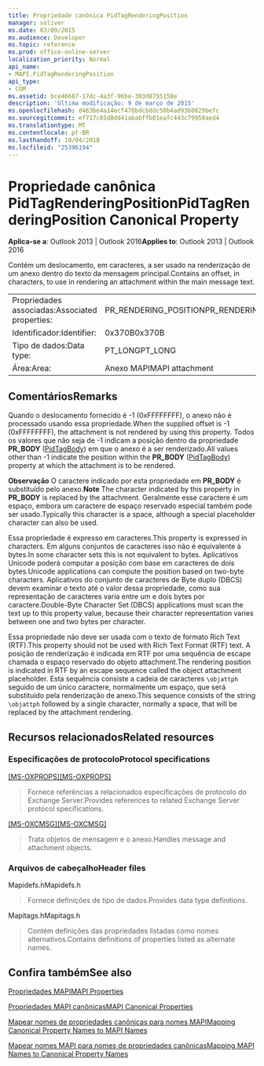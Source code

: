 ```yaml
---
title: Propriedade canônica PidTagRenderingPosition
manager: soliver
ms.date: 03/09/2015
ms.audience: Developer
ms.topic: reference
ms.prod: office-online-server
localization_priority: Normal
api_name:
- MAPI.PidTagRenderingPosition
api_type:
- COM
ms.assetid: bce46687-17dc-4a3f-96be-303d8755158e
description: 'Última modificação: 9 de março de 2015'
ms.openlocfilehash: d463be4a14ecf478bdcbddc50b4ad9360829befc
ms.sourcegitcommit: ef717c65d8dd41ababffb01eafc443c79950aed4
ms.translationtype: MT
ms.contentlocale: pt-BR
ms.lasthandoff: 10/04/2018
ms.locfileid: "25396194"
---
```

# <a name="pidtagrenderingposition-canonical-property"></a><span data-ttu-id="93a4f-103">Propriedade canônica PidTagRenderingPosition</span><span class="sxs-lookup"><span data-stu-id="93a4f-103">PidTagRenderingPosition Canonical Property</span></span>

  
  
<span data-ttu-id="93a4f-104">**Aplica-se a**: Outlook 2013 | Outlook 2016</span><span class="sxs-lookup"><span data-stu-id="93a4f-104">**Applies to**: Outlook 2013 | Outlook 2016</span></span> 
  
<span data-ttu-id="93a4f-105">Contém um deslocamento, em caracteres, a ser usado na renderização de um anexo dentro do texto da mensagem principal.</span><span class="sxs-lookup"><span data-stu-id="93a4f-105">Contains an offset, in characters, to use in rendering an attachment within the main message text.</span></span>
  
|||
|:-----|:-----|
|<span data-ttu-id="93a4f-106">Propriedades associadas:</span><span class="sxs-lookup"><span data-stu-id="93a4f-106">Associated properties:</span></span>  <br/> |<span data-ttu-id="93a4f-107">PR_RENDERING_POSITION</span><span class="sxs-lookup"><span data-stu-id="93a4f-107">PR_RENDERING_POSITION</span></span>  <br/> |
|<span data-ttu-id="93a4f-108">Identificador:</span><span class="sxs-lookup"><span data-stu-id="93a4f-108">Identifier:</span></span>  <br/> |<span data-ttu-id="93a4f-109">0x370B</span><span class="sxs-lookup"><span data-stu-id="93a4f-109">0x370B</span></span>  <br/> |
|<span data-ttu-id="93a4f-110">Tipo de dados:</span><span class="sxs-lookup"><span data-stu-id="93a4f-110">Data type:</span></span>  <br/> |<span data-ttu-id="93a4f-111">PT_LONG</span><span class="sxs-lookup"><span data-stu-id="93a4f-111">PT_LONG</span></span>  <br/> |
|<span data-ttu-id="93a4f-112">Área:</span><span class="sxs-lookup"><span data-stu-id="93a4f-112">Area:</span></span>  <br/> |<span data-ttu-id="93a4f-113">Anexo MAPI</span><span class="sxs-lookup"><span data-stu-id="93a4f-113">MAPI attachment</span></span>  <br/> |
   
## <a name="remarks"></a><span data-ttu-id="93a4f-114">Comentários</span><span class="sxs-lookup"><span data-stu-id="93a4f-114">Remarks</span></span>

<span data-ttu-id="93a4f-115">Quando o deslocamento fornecido é -1 (0xFFFFFFFF), o anexo não é processado usando essa propriedade.</span><span class="sxs-lookup"><span data-stu-id="93a4f-115">When the supplied offset is -1 (0xFFFFFFFF), the attachment is not rendered by using this property.</span></span> <span data-ttu-id="93a4f-116">Todos os valores que não seja de -1 indicam a posição dentro da propriedade **PR_BODY** ([PidTagBody](pidtagbody-canonical-property.md)) em que o anexo é a ser renderizado.</span><span class="sxs-lookup"><span data-stu-id="93a4f-116">All values other than -1 indicate the position within the **PR_BODY** ([PidTagBody](pidtagbody-canonical-property.md)) property at which the attachment is to be rendered.</span></span>
  
 <span data-ttu-id="93a4f-117">**Observação** O caractere indicado por esta propriedade em **PR_BODY** é substituído pelo anexo.</span><span class="sxs-lookup"><span data-stu-id="93a4f-117">**Note** The character indicated by this property in **PR_BODY** is replaced by the attachment.</span></span> <span data-ttu-id="93a4f-118">Geralmente esse caractere é um espaço, embora um caractere de espaço reservado especial também pode ser usado.</span><span class="sxs-lookup"><span data-stu-id="93a4f-118">Typically this character is a space, although a special placeholder character can also be used.</span></span> 
  
<span data-ttu-id="93a4f-119">Essa propriedade é expresso em caracteres.</span><span class="sxs-lookup"><span data-stu-id="93a4f-119">This property is expressed in characters.</span></span> <span data-ttu-id="93a4f-120">Em alguns conjuntos de caracteres isso não é equivalente à bytes.</span><span class="sxs-lookup"><span data-stu-id="93a4f-120">In some character sets this is not equivalent to bytes.</span></span> <span data-ttu-id="93a4f-121">Aplicativos Unicode poderá computar a posição com base em caracteres de dois bytes.</span><span class="sxs-lookup"><span data-stu-id="93a4f-121">Unicode applications can compute the position based on two-byte characters.</span></span> <span data-ttu-id="93a4f-122">Aplicativos do conjunto de caracteres de Byte duplo (DBCS) devem examinar o texto até o valor dessa propriedade, como sua representação de caracteres varia entre um e dois bytes por caractere.</span><span class="sxs-lookup"><span data-stu-id="93a4f-122">Double-Byte Character Set (DBCS) applications must scan the text up to this property value, because their character representation varies between one and two bytes per character.</span></span>
  
<span data-ttu-id="93a4f-123">Essa propriedade não deve ser usada com o texto de formato Rich Text (RTF).</span><span class="sxs-lookup"><span data-stu-id="93a4f-123">This property should not be used with Rich Text Format (RTF) text.</span></span> <span data-ttu-id="93a4f-124">A posição de renderização é indicada em RTF por uma sequência de escape chamada o espaço reservado do objeto attachment.</span><span class="sxs-lookup"><span data-stu-id="93a4f-124">The rendering position is indicated in RTF by an escape sequence called the object attachment placeholder.</span></span> <span data-ttu-id="93a4f-125">Esta sequência consiste a cadeia de caracteres `\objattph` seguido de um único caractere, normalmente um espaço, que será substituído pela renderização de anexo.</span><span class="sxs-lookup"><span data-stu-id="93a4f-125">This sequence consists of the string  `\objattph` followed by a single character, normally a space, that will be replaced by the attachment rendering.</span></span> 
  
## <a name="related-resources"></a><span data-ttu-id="93a4f-126">Recursos relacionados</span><span class="sxs-lookup"><span data-stu-id="93a4f-126">Related resources</span></span>

### <a name="protocol-specifications"></a><span data-ttu-id="93a4f-127">Especificações de protocolo</span><span class="sxs-lookup"><span data-stu-id="93a4f-127">Protocol specifications</span></span>

<span data-ttu-id="93a4f-128">[[MS-OXPROPS]](https://msdn.microsoft.com/library/f6ab1613-aefe-447d-a49c-18217230b148%28Office.15%29.aspx)</span><span class="sxs-lookup"><span data-stu-id="93a4f-128">[[MS-OXPROPS]](https://msdn.microsoft.com/library/f6ab1613-aefe-447d-a49c-18217230b148%28Office.15%29.aspx)</span></span>
  
> <span data-ttu-id="93a4f-129">Fornece referências a relacionados especificações de protocolo do Exchange Server.</span><span class="sxs-lookup"><span data-stu-id="93a4f-129">Provides references to related Exchange Server protocol specifications.</span></span>
    
<span data-ttu-id="93a4f-130">[[MS-OXCMSG]](https://msdn.microsoft.com/library/7fd7ec40-deec-4c06-9493-1bc06b349682%28Office.15%29.aspx)</span><span class="sxs-lookup"><span data-stu-id="93a4f-130">[[MS-OXCMSG]](https://msdn.microsoft.com/library/7fd7ec40-deec-4c06-9493-1bc06b349682%28Office.15%29.aspx)</span></span>
  
> <span data-ttu-id="93a4f-131">Trata objetos de mensagem e o anexo.</span><span class="sxs-lookup"><span data-stu-id="93a4f-131">Handles message and attachment objects.</span></span>
    
### <a name="header-files"></a><span data-ttu-id="93a4f-132">Arquivos de cabeçalho</span><span class="sxs-lookup"><span data-stu-id="93a4f-132">Header files</span></span>

<span data-ttu-id="93a4f-133">Mapidefs.h</span><span class="sxs-lookup"><span data-stu-id="93a4f-133">Mapidefs.h</span></span>
  
> <span data-ttu-id="93a4f-134">Fornece definições de tipo de dados.</span><span class="sxs-lookup"><span data-stu-id="93a4f-134">Provides data type definitions.</span></span>
    
<span data-ttu-id="93a4f-135">Mapitags.h</span><span class="sxs-lookup"><span data-stu-id="93a4f-135">Mapitags.h</span></span>
  
> <span data-ttu-id="93a4f-136">Contém definições das propriedades listadas como nomes alternativos.</span><span class="sxs-lookup"><span data-stu-id="93a4f-136">Contains definitions of properties listed as alternate names.</span></span>
    
## <a name="see-also"></a><span data-ttu-id="93a4f-137">Confira também</span><span class="sxs-lookup"><span data-stu-id="93a4f-137">See also</span></span>



[<span data-ttu-id="93a4f-138">Propriedades MAPI</span><span class="sxs-lookup"><span data-stu-id="93a4f-138">MAPI Properties</span></span>](mapi-properties.md)
  
[<span data-ttu-id="93a4f-139">Propriedades MAPI canônicas</span><span class="sxs-lookup"><span data-stu-id="93a4f-139">MAPI Canonical Properties</span></span>](mapi-canonical-properties.md)
  
[<span data-ttu-id="93a4f-140">Mapear nomes de propriedades canônicas para nomes MAPI</span><span class="sxs-lookup"><span data-stu-id="93a4f-140">Mapping Canonical Property Names to MAPI Names</span></span>](mapping-canonical-property-names-to-mapi-names.md)
  
[<span data-ttu-id="93a4f-141">Mapear nomes MAPI para nomes de propriedades canônicas</span><span class="sxs-lookup"><span data-stu-id="93a4f-141">Mapping MAPI Names to Canonical Property Names</span></span>](mapping-mapi-names-to-canonical-property-names.md)

